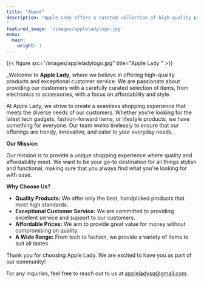 ```yaml
---
title: "About"
description: "Apple Lady offers a curated collection of high-quality products, from the latest tech gadgets to stylish accessories and lifestyle essentials. Our mission is to provide an exceptional shopping experience with affordable prices and top-notch customer service. At Apple Lady, we’re dedicated to making quality products accessible to everyone-Applelady.
"
featured_image: '/images/appleladylogo.jpg'
menu:
  main:
    weight: 1
---
```

{{< figure src="/images/appleladylogo.jpg" title="Apple Lady  " >}}

_Welcome to **Apple Lady**, where we believe in offering high-quality products and exceptional customer service. We are passionate about providing our customers with a carefully curated selection of items, from electronics to accessories, with a focus on affordability and style.

At Apple Lady, we strive to create a seamless shopping experience that meets the diverse needs of our customers. Whether you're looking for the latest tech gadgets, fashion-forward items, or lifestyle products, we have something for everyone. Our team works tirelessly to ensure that our offerings are trendy, innovative, and cater to your everyday needs.

**Our Mission**

Our mission is to provide a unique shopping experience where quality and affordability meet. We want to be your go-to destination for all things stylish and functional, making sure that you always find what you're looking for with ease.

**Why Choose Us?**

- **Quality Products:** We offer only the best, handpicked products that meet high standards.
- **Exceptional Customer Service:** We are committed to providing excellent service and support to our customers.
- **Affordable Prices:** We aim to provide great value for money without compromising on quality.
- **A Wide Range:** From tech to fashion, we provide a variety of items to suit all tastes.

Thank you for choosing Apple Lady. We are excited to have you as part of our community!

For any inquiries, feel free to reach out to us at [appleladysq@gmail.com](mailto:appleladysq@gmail.com).
